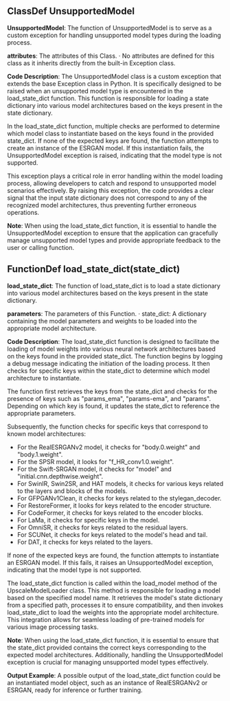 ## ClassDef UnsupportedModel
**UnsupportedModel**: The function of UnsupportedModel is to serve as a custom exception for handling unsupported model types during the loading process.

**attributes**: The attributes of this Class.
· No attributes are defined for this class as it inherits directly from the built-in Exception class.

**Code Description**: The UnsupportedModel class is a custom exception that extends the base Exception class in Python. It is specifically designed to be raised when an unsupported model type is encountered in the load_state_dict function. This function is responsible for loading a state dictionary into various model architectures based on the keys present in the state dictionary. 

In the load_state_dict function, multiple checks are performed to determine which model class to instantiate based on the keys found in the provided state_dict. If none of the expected keys are found, the function attempts to create an instance of the ESRGAN model. If this instantiation fails, the UnsupportedModel exception is raised, indicating that the model type is not supported. 

This exception plays a critical role in error handling within the model loading process, allowing developers to catch and respond to unsupported model scenarios effectively. By raising this exception, the code provides a clear signal that the input state dictionary does not correspond to any of the recognized model architectures, thus preventing further erroneous operations.

**Note**: When using the load_state_dict function, it is essential to handle the UnsupportedModel exception to ensure that the application can gracefully manage unsupported model types and provide appropriate feedback to the user or calling function.
## FunctionDef load_state_dict(state_dict)
**load_state_dict**: The function of load_state_dict is to load a state dictionary into various model architectures based on the keys present in the state dictionary.

**parameters**: The parameters of this Function.
· state_dict: A dictionary containing the model parameters and weights to be loaded into the appropriate model architecture.

**Code Description**: The load_state_dict function is designed to facilitate the loading of model weights into various neural network architectures based on the keys found in the provided state_dict. The function begins by logging a debug message indicating the initiation of the loading process. It then checks for specific keys within the state_dict to determine which model architecture to instantiate.

The function first retrieves the keys from the state_dict and checks for the presence of keys such as "params_ema", "params-ema", and "params". Depending on which key is found, it updates the state_dict to reference the appropriate parameters.

Subsequently, the function checks for specific keys that correspond to known model architectures:
- For the RealESRGANv2 model, it checks for "body.0.weight" and "body.1.weight".
- For the SPSR model, it looks for "f_HR_conv1.0.weight".
- For the Swift-SRGAN model, it checks for "model" and "initial.cnn.depthwise.weight".
- For SwinIR, Swin2SR, and HAT models, it checks for various keys related to the layers and blocks of the models.
- For GFPGANv1Clean, it checks for keys related to the stylegan_decoder.
- For RestoreFormer, it looks for keys related to the encoder structure.
- For CodeFormer, it checks for keys related to the encoder blocks.
- For LaMa, it checks for specific keys in the model.
- For OmniSR, it checks for keys related to the residual layers.
- For SCUNet, it checks for keys related to the model's head and tail.
- For DAT, it checks for keys related to the layers.

If none of the expected keys are found, the function attempts to instantiate an ESRGAN model. If this fails, it raises an UnsupportedModel exception, indicating that the model type is not supported.

The load_state_dict function is called within the load_model method of the UpscaleModelLoader class. This method is responsible for loading a model based on the specified model name. It retrieves the model's state dictionary from a specified path, processes it to ensure compatibility, and then invokes load_state_dict to load the weights into the appropriate model architecture. This integration allows for seamless loading of pre-trained models for various image processing tasks.

**Note**: When using the load_state_dict function, it is essential to ensure that the state_dict provided contains the correct keys corresponding to the expected model architectures. Additionally, handling the UnsupportedModel exception is crucial for managing unsupported model types effectively.

**Output Example**: A possible output of the load_state_dict function could be an instantiated model object, such as an instance of RealESRGANv2 or ESRGAN, ready for inference or further training.
